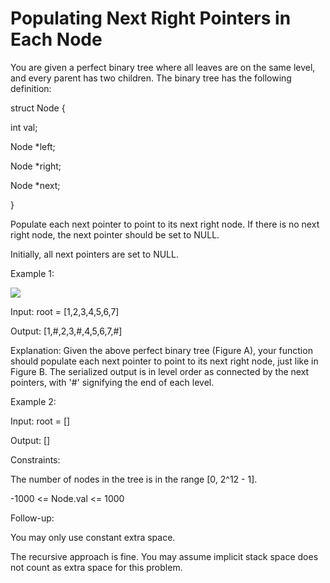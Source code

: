 # Populating Next Right Pointers in Each Node

You are given a perfect binary tree where all leaves are on the same level, and every parent has two children. The binary tree has the following definition:

struct Node {
 
 int val;
 
 Node *left;
 
 Node *right;
 
 Node *next;

}

Populate each next pointer to point to its next right node. If there is no next right node, the next pointer should be set to NULL.


Initially, all next pointers are set to NULL.

 

Example 1:

<img src="https://assets.leetcode.com/uploads/2019/02/14/116_sample.png">

Input: root = [1,2,3,4,5,6,7]

Output: [1,#,2,3,#,4,5,6,7,#]

Explanation: Given the above perfect binary tree (Figure A), your function should populate each next pointer to point to its next right node, just like in Figure B. The serialized output is in level order as connected by the next pointers, with '#' signifying the end of each level.

Example 2:

Input: root = []

Output: []
 

Constraints:


The number of nodes in the tree is in the range [0, 2^12 - 1].

-1000 <= Node.val <= 1000
 

Follow-up:

You may only use constant extra space.

The recursive approach is fine. You may assume implicit stack space does not count as extra space for this problem.
